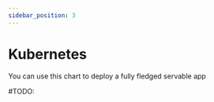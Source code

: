 ```yaml
---
sidebar_position: 3
---
```


# Kubernetes

You can use this chart to deploy a fully fledged servable app

#TODO: